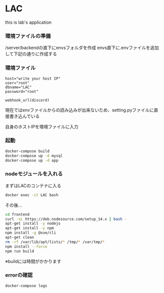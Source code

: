 # LAC
this is lab's application

### 環境ファイルの準備
/server/backendの直下にenvsフォルダを作成
envs直下に.envファイルを追加して下記の通りに作成する

### 環境ファイル
```envs
host="write your host IP"
user="root"
dbname="LAC"
password="root"

webhook_url(discord)
```
現在ではenvファイルからの読み込みが出来ないため、setting.pyファイルに直接書き込んでいる

自身のホストIPを環境ファイルに入力

### 起動
```bash
docker-compose build
docker-compose up -d mysql
docker-compose up -d app
```

### nodeモジュールを入れる
まずはLACのコンテナに入る
```bash
docker exec -it LAC bash
```

その後...
```bash
cd frontend
curl -sL https://deb.nodesource.com/setup_14.x | bash -
apt-get install -y nodejs
apt-get install -y npm
npm install -g @vue/cli
apt-get clean
rm -rf /var/lib/apt/lists/* /tmp/* /var/tmp/*
npm install --force
npm run build
```
※buildには時間がかかります

### errorの確認
```bash
docker-compose logs
```